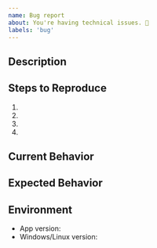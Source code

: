 ```yaml
---
name: Bug report
about: You're having technical issues. 🐞
labels: 'bug'
---
```


## Description
<!--- Description for the bug? -->

## Steps to Reproduce
<!-- Add relevant code and/or a live example -->

1.

2.

3.

4.

## Current Behavior
<!--- What went wrong? -->

## Expected Behavior
<!--- What should have happened? -->

## Environment

- App version:
- Windows/Linux version:
